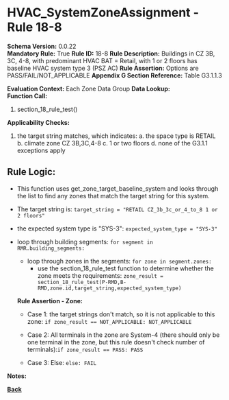 # HVAC_SystemZoneAssignment - Rule 18-8
**Schema Version:** 0.0.22  
**Mandatory Rule:** True
**Rule ID:** 18-8
**Rule Description:** Buildings in CZ 3B, 3C, 4-8, with predominant HVAC BAT = Retail, with 1 or 2 floors has baseline HVAC system type 3 (PSZ AC)
**Rule Assertion:** Options are PASS/FAIL/NOT_APPLICABLE
**Appendix G Section Reference:** Table G3.1.1.3

**Evaluation Context:** Each Zone Data Group
**Data Lookup:**   
**Function Call:** 

1. section_18_rule_test()


**Applicability Checks:**
1. the target string matches, which indicates:
	a. the space type is RETAIL
	b. climate zone CZ 3B,3C,4-8
	c. 1 or two floors
	d. none of the G3.1.1 exceptions apply

## Rule Logic:  
- This function uses get_zone_target_baseline_system and looks through the list to find any zones that match the target string for this system.
- The target string is: `target_string = "RETAIL CZ_3b_3c_or_4_to_8 1 or 2 floors"`
- the expected system type is "SYS-3": `expected_system_type = "SYS-3"`

- loop through building segments: `for segment in RMR.building_segments:`
	- loop through zones in the segments: `for zone in segment.zones:`
		- use the section_18_rule_test function to determine whether the zone meets the requirements: `zone_result = section_18_rule_test(P-RMD,B-RMD,zone.id,target_string,expected_system_type)`

  **Rule Assertion - Zone:**

  - Case 1: the target strings don't match, so it is not applicable to this zone: `if zone_result == NOT_APPLICABLE: NOT_APPLICABLE`
  - Case 2: All terminals in the zone are System-4 (there should only be one terminal in the zone, but this rule doesn't check number of terminals):`if zone_result == PASS: PASS`

  - Case 3: Else: `else: FAIL`

**Notes:**

**[Back](../_toc.md)**

